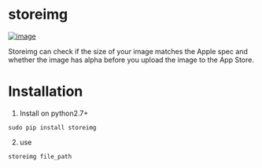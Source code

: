 # storeimg

[![image](https://img.shields.io/pypi/v/storeimg.svg)](https://python.org/pypi/storeimg)

Storeimg can check if the size of your image matches the Apple spec and whether the image has alpha before you upload the image to the App Store.


# Installation
1. Install on python2.7+

```
sudo pip install storeimg
```

2. use

```
storeimg file_path

```

